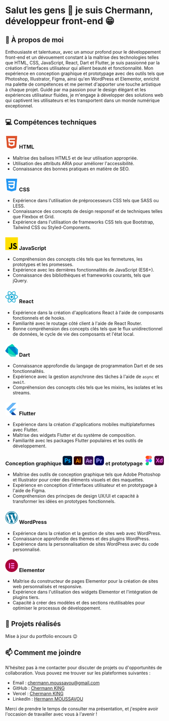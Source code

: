 # Salut les gens 👋 je suis Chermann, développeur front-end 😁


## 📂 À propos de moi

Enthousiaste et talentueux, avec un amour profond pour le développement front-end et un dévouement constant à la maîtrise des technologies telles que HTML, CSS, JavaScript, React, Dart et Flutter, je suis passionné par la création d'interfaces utilisateur qui allient beauté et fonctionnalité. Mon expérience en conception graphique et prototypage avec des outils tels que Photoshop, Illustrator, Figma, ainsi qu'en WordPress et Elementor, enrichit ma palette de compétences et me permet d'apporter une touche artistique à chaque projet. Guidé par ma passion pour le design élégant et les expériences utilisateur fluides, je m'engage à développer des solutions web qui captivent les utilisateurs et les transportent dans un monde numérique exceptionnel.

## 💻 Compétences techniques

### <img src="https://github.com/Chermann-KING/Chermann-KING/blob/main/assets/html.png" alt="HTML logo" width="40"> HTML

- Maîtrise des balises HTML5 et de leur utilisation appropriée.
- Utilisation des attributs ARIA pour améliorer l'accessibilité.
- Connaissance des bonnes pratiques en matière de SEO.

### <img src="https://github.com/Chermann-KING/Chermann-KING/blob/main/assets/css.png" alt="CSS logo" width="40"> CSS

- Expérience dans l'utilisation de préprocesseurs CSS tels que SASS ou LESS.
- Connaissance des concepts de design responsif et de techniques telles que Flexbox et Grid.
- Expérience dans l'utilisation de frameworks CSS tels que Bootstrap, Tailwind CSS ou Styled-Components.

### <img src="https://github.com/Chermann-KING/Chermann-KING/blob/main/assets/js.png" alt="JavaScript logo" width="40"> JavaScript

- Compréhension des concepts clés tels que les fermetures, les prototypes et les promesses.
- Expérience avec les dernières fonctionnalités de JavaScript (ES6+).
- Connaissance des bibliothèques et frameworks courants, tels que jQuery.

### <img src="https://github.com/Chermann-KING/Chermann-KING/blob/main/assets/react.png" alt="React logo" width="40"> React

- Expérience dans la création d'applications React à l'aide de composants fonctionnels et de hooks.
- Familiarité avec le routage côté client à l'aide de React Router.
- Bonne compréhension des concepts clés tels que le flux unidirectionnel de données, le cycle de vie des composants et l'état local.

### <img src="https://github.com/Chermann-KING/Chermann-KING/blob/main/assets/dart.png" alt="Dart logo" width="40"> Dart

- Connaissance approfondie du langage de programmation Dart et de ses fonctionnalités.
- Expérience avec la gestion asynchrone des tâches à l'aide de `async` et `await`.
- Compréhension des concepts clés tels que les mixins, les isolates et les streams.

### <img src="https://github.com/Chermann-KING/Chermann-KING/blob/main/assets/flutter.png" alt="Flutter logo" width="40"> Flutter

- Expérience dans la création d'applications mobiles multiplateformes avec Flutter.
- Maîtrise des widgets Flutter et du système de composition.
- Familiarité avec les packages Flutter populaires et les outils de développement.

### Conception graphique <img src="https://github.com/Chermann-KING/Chermann-KING/blob/main/assets/photoshop.png" alt="Photoshop logo" width="30"> <img src="https://github.com/Chermann-KING/Chermann-KING/blob/main/assets/illustrator.png" alt="Illustrator logo" width="30"> <img src="https://github.com/Chermann-KING/Chermann-KING/blob/main/assets/after-effects.png" alt="After Effects logo" width="30"> <img src="https://github.com/Chermann-KING/Chermann-KING/blob/main/assets/premiere-pro.png" alt="Premiere Pro logo" width="30"> et prototypage <img src="https://github.com/Chermann-KING/Chermann-KING/blob/main/assets/figma.png" alt="Figma logo" width="30"> <img src="https://github.com/Chermann-KING/Chermann-KING/blob/main/assets/xd.png" alt="XD logo" width="30">

- Maîtrise des outils de conception graphique tels que Adobe Photoshop et Illustrator pour créer des éléments visuels et des maquettes.
- Expérience en conception d'interfaces utilisateur et en prototypage à l'aide de Figma.
- Compréhension des principes de design UX/UI et capacité à transformer les idées en prototypes fonctionnels.

### <img src="https://github.com/Chermann-KING/Chermann-KING/blob/main/assets/wordpress.png" alt="WordPress logo" width="40"> WordPress

- Expérience dans la création et la gestion de sites web avec WordPress.
- Connaissance approfondie des thèmes et des plugins WordPress.
- Expérience dans la personnalisation de sites WordPress avec du code personnalisé.

### <img src="https://github.com/Chermann-KING/Chermann-KING/blob/main/assets/elementor.png" alt="Elementor logo" width="40"> Elementor

- Maîtrise du constructeur de pages Elementor pour la création de sites web personnalisés et responsive.
- Expérience dans l'utilisation des widgets Elementor et l'intégration de plugins tiers.
- Capacité à créer des modèles et des sections réutilisables pour optimiser le processus de développement.

## 🔭 Projets réalisés

Mise à jour du portfolio encours 😉

## 📫 Comment me joindre

N'hésitez pas à me contacter pour discuter de projets ou d'opportunités de collaboration. Vous pouvez me trouver sur les plateformes suivantes :

- Email : [chermann.moussavou@gmail.com](mailto:chermann.moussavou@gmail.com)
- GitHub : [Chermann KING](https://github.com/Chermann-KING/)
- Vercel : [Chermann KING](https://vercel.com/chermann-king)
- LinkedIn : [Hermann MOUSSAVOU](https://www.linkedin.com/in/hermann-moussavou/)

Merci de prendre le temps de consulter ma présentation, et j'espère avoir l'occasion de travailler avec vous à l'avenir !
